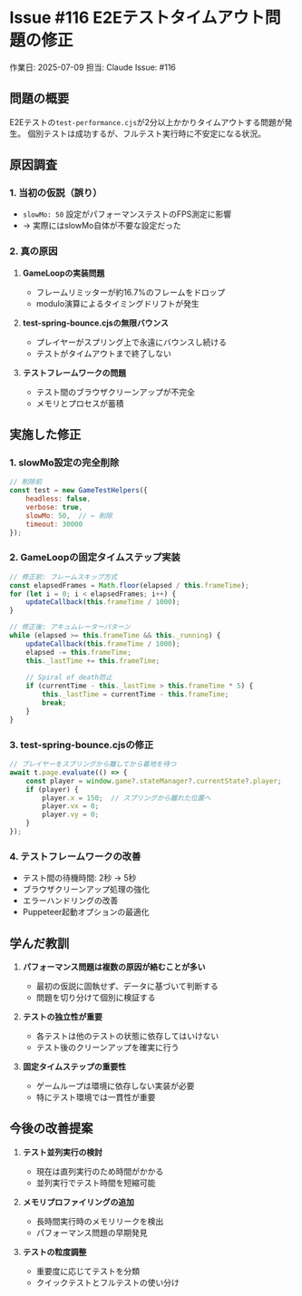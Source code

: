 # Issue #116 E2Eテストタイムアウト問題の修正

作業日: 2025-07-09
担当: Claude
Issue: #116

## 問題の概要

E2Eテストの`test-performance.cjs`が2分以上かかりタイムアウトする問題が発生。
個別テストは成功するが、フルテスト実行時に不安定になる状況。

## 原因調査

### 1. 当初の仮説（誤り）
- `slowMo: 50` 設定がパフォーマンステストのFPS測定に影響
- → 実際にはslowMo自体が不要な設定だった

### 2. 真の原因
1. **GameLoopの実装問題**
   - フレームリミッターが約16.7%のフレームをドロップ
   - modulo演算によるタイミングドリフトが発生

2. **test-spring-bounce.cjsの無限バウンス**
   - プレイヤーがスプリング上で永遠にバウンスし続ける
   - テストがタイムアウトまで終了しない

3. **テストフレームワークの問題**
   - テスト間のブラウザクリーンアップが不完全
   - メモリとプロセスが蓄積

## 実施した修正

### 1. slowMo設定の完全削除
```javascript
// 削除前
const test = new GameTestHelpers({ 
    headless: false,
    verbose: true,
    slowMo: 50,  // ← 削除
    timeout: 30000
});
```

### 2. GameLoopの固定タイムステップ実装
```typescript
// 修正前: フレームスキップ方式
const elapsedFrames = Math.floor(elapsed / this.frameTime);
for (let i = 0; i < elapsedFrames; i++) {
    updateCallback(this.frameTime / 1000);
}

// 修正後: アキュムレーターパターン
while (elapsed >= this.frameTime && this._running) {
    updateCallback(this.frameTime / 1000);
    elapsed -= this.frameTime;
    this._lastTime += this.frameTime;
    
    // Spiral of death防止
    if (currentTime - this._lastTime > this.frameTime * 5) {
        this._lastTime = currentTime - this.frameTime;
        break;
    }
}
```

### 3. test-spring-bounce.cjsの修正
```javascript
// プレイヤーをスプリングから離してから着地を待つ
await t.page.evaluate(() => {
    const player = window.game?.stateManager?.currentState?.player;
    if (player) {
        player.x = 150;  // スプリングから離れた位置へ
        player.vx = 0;
        player.vy = 0;
    }
});
```

### 4. テストフレームワークの改善
- テスト間の待機時間: 2秒 → 5秒
- ブラウザクリーンアップ処理の強化
- エラーハンドリングの改善
- Puppeteer起動オプションの最適化

## 学んだ教訓

1. **パフォーマンス問題は複数の原因が絡むことが多い**
   - 最初の仮説に固執せず、データに基づいて判断する
   - 問題を切り分けて個別に検証する

2. **テストの独立性が重要**
   - 各テストは他のテストの状態に依存してはいけない
   - テスト後のクリーンアップを確実に行う

3. **固定タイムステップの重要性**
   - ゲームループは環境に依存しない実装が必要
   - 特にテスト環境では一貫性が重要

## 今後の改善提案

1. **テスト並列実行の検討**
   - 現在は直列実行のため時間がかかる
   - 並列実行でテスト時間を短縮可能

2. **メモリプロファイリングの追加**
   - 長時間実行時のメモリリークを検出
   - パフォーマンス問題の早期発見

3. **テストの粒度調整**
   - 重要度に応じてテストを分類
   - クイックテストとフルテストの使い分け